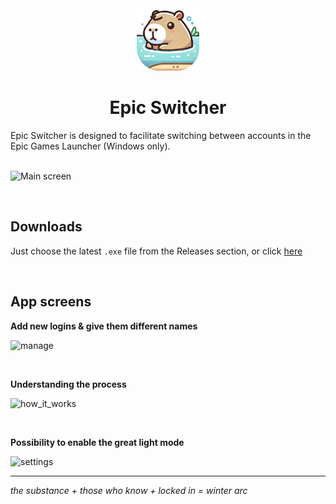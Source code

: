 <div align="center">
  <a href="#" target="_blank">
    <img src="./Assets/capy_icon.png" alt="Project Icon" width="100">
  </a>
  <h1>Epic Switcher</h1>
</div>

Epic Switcher is designed to facilitate switching between accounts in the Epic Games Launcher (Windows only).
<br/><br/>

![Main screen](./Demo/accounts.png) 

<br/>

## Downloads

Just choose the latest `.exe` file from the Releases section, or click [here]()

<br/>

##  App screens

**Add new logins & give them different names**

![manage](./Demo/manage.png)

<br/>

**Understanding the process**

![how_it_works](./Demo/how_it_works.png) 

<br/>

**Possibility to enable the great light mode**

![settings](./Demo/settings.png) 

---

*the substance + those who know + locked in = winter arc*
